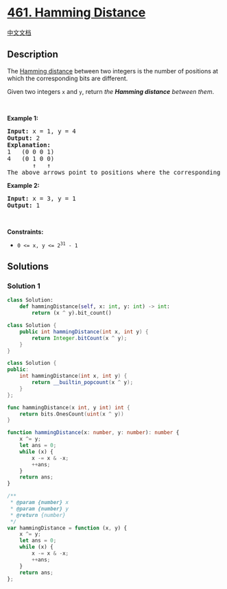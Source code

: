 # [461. Hamming Distance](https://leetcode.com/problems/hamming-distance)

[中文文档](/solution/0400-0499/0461.Hamming%20Distance/README.md)

<!-- tags:Bit Manipulation -->

## Description

<p>The <a href="https://en.wikipedia.org/wiki/Hamming_distance" target="_blank">Hamming distance</a> between two integers is the number of positions at which the corresponding bits are different.</p>

<p>Given two integers <code>x</code> and <code>y</code>, return <em>the <strong>Hamming distance</strong> between them</em>.</p>

<p>&nbsp;</p>
<p><strong class="example">Example 1:</strong></p>

<pre>
<strong>Input:</strong> x = 1, y = 4
<strong>Output:</strong> 2
<strong>Explanation:</strong>
1   (0 0 0 1)
4   (0 1 0 0)
       &uarr;   &uarr;
The above arrows point to positions where the corresponding bits are different.
</pre>

<p><strong class="example">Example 2:</strong></p>

<pre>
<strong>Input:</strong> x = 3, y = 1
<strong>Output:</strong> 1
</pre>

<p>&nbsp;</p>
<p><strong>Constraints:</strong></p>

<ul>
	<li><code>0 &lt;=&nbsp;x, y &lt;= 2<sup>31</sup> - 1</code></li>
</ul>

## Solutions

### Solution 1

<!-- tabs:start -->

```python
class Solution:
    def hammingDistance(self, x: int, y: int) -> int:
        return (x ^ y).bit_count()
```

```java
class Solution {
    public int hammingDistance(int x, int y) {
        return Integer.bitCount(x ^ y);
    }
}
```

```cpp
class Solution {
public:
    int hammingDistance(int x, int y) {
        return __builtin_popcount(x ^ y);
    }
};
```

```go
func hammingDistance(x int, y int) int {
	return bits.OnesCount(uint(x ^ y))
}
```

```ts
function hammingDistance(x: number, y: number): number {
    x ^= y;
    let ans = 0;
    while (x) {
        x -= x & -x;
        ++ans;
    }
    return ans;
}
```

```js
/**
 * @param {number} x
 * @param {number} y
 * @return {number}
 */
var hammingDistance = function (x, y) {
    x ^= y;
    let ans = 0;
    while (x) {
        x -= x & -x;
        ++ans;
    }
    return ans;
};
```

<!-- tabs:end -->

<!-- end -->
